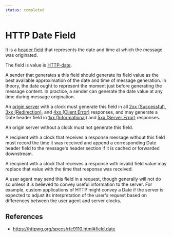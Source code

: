 ```yaml
---
status: completed
---
```


# HTTP Date Field

It is a [header field](http/header-field) that represents the date and time at which the message was originated.

The field is value is [HTTP-date](http/format/http-date).

A sender that generates a this field should generate its field value as the best available approximation of the date and time of message generation. In theory, the date ought to represent the moment just before generating the message content. In practice, a sender can generate the date value at any time during message origination.

An [origin server](http/origin-server) with a clock must generate this field in all [2xx (Successful)](http/status/2xx), [3xx (Redirection)](http/status/3xx), and [4xx (Client Error)](http/status/4xx) responses, and may generate a Date header field in [1xx (Informational)](http/status/1xx) and [5xx (Server Error)](http/status/5xx) responses.

An origin server without a clock must not generate this field.

A recipient with a clock that receives a response message without this field must record the time it was received and append a corresponding Date header field to the message's header section if it is cached or forwarded downstream.

A recipient with a clock that receives a response with invalid field value may replace that value with the time that response was received.

A user agent may send this field in a request, though generally will not do so unless it is believed to convey useful information to the server. For example, custom applications of HTTP might convey a Date if the server is expected to adjust its interpretation of the user's request based on differences between the user agent and server clocks.

## References

- https://httpwg.org/specs/rfc9110.html#field.date
